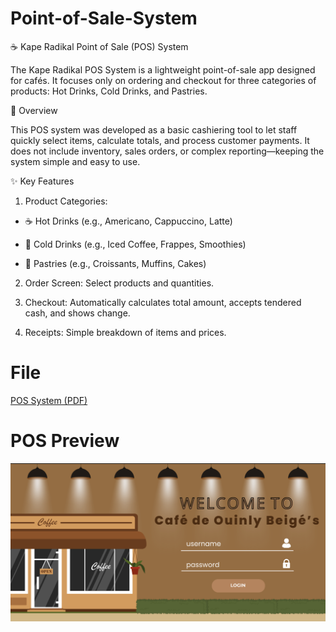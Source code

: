 # Point-of-Sale-System

☕ Kape Radikal Point of Sale (POS) System

The Kape Radikal POS System is a lightweight point-of-sale app designed for cafés. It focuses only on ordering and checkout for three categories of products: Hot Drinks, Cold Drinks, and Pastries.

📖 Overview

This POS system was developed as a basic cashiering tool to let staff quickly select items, calculate totals, and process customer payments. It does not include inventory, sales orders, or complex reporting—keeping the system simple and easy to use.

✨ Key Features

1. Product Categories:

- ☕ Hot Drinks (e.g., Americano, Cappuccino, Latte)

- 🧊 Cold Drinks (e.g., Iced Coffee, Frappes, Smoothies)

- 🥐 Pastries (e.g., Croissants, Muffins, Cakes)

2. Order Screen: Select products and quantities.

3. Checkout: Automatically calculates total amount, accepts tendered cash, and shows change.

4. Receipts: Simple breakdown of items and prices.

# File

[POS System (PDF)](./Point-of-Sale-System.pdf)

# POS Preview

![POS Preview](./pos.png)
